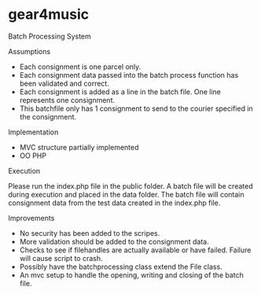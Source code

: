 # gear4music
 
Batch Processing System

Assumptions

- Each consignment is one parcel only.
- Each consignment data passed into the batch process function has been validated and correct.
- Each consignment is added as a line in the batch file. One line represents one consignment.
- This batchfile only has 1 consignment to send to the courier specified in the consignment.


Implementation

- MVC structure partially implemented
- OO PHP


Execution

Please run the index.php file in the public folder.
A batch file will be created during execution and placed in the data folder. 
The batch file will contain consignment data from the test data created in the index.php file.  


Improvements

- No security has been added to the scripes.
- More validation should be added to the consignment data.
- Checks to see if filehandles are actually available or have failed. Failure will cause script to crash.
- Possibly have the batchprocessing class extend the File class.
- An mvc setup to handle the opening, writing and closing of the batch file.

